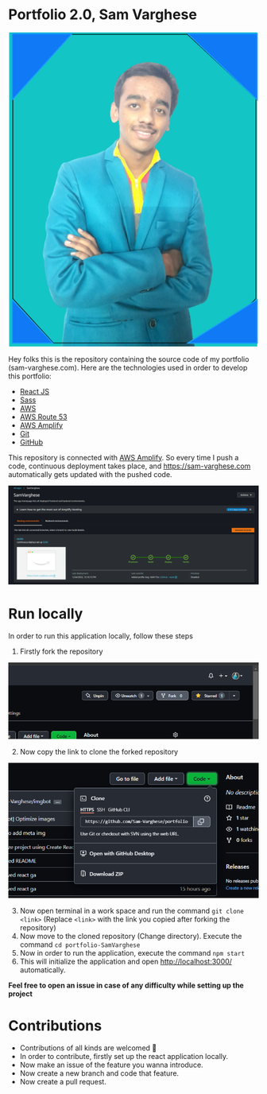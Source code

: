 # Portfolio 2.0, Sam Varghese

![My Profile image](public/img.png)

Hey folks this is the repository containing the source code of my portfolio (sam-varghese.com). Here are the technologies used in order to develop this portfolio:

- [React JS](https://reactjs.org/)
- [Sass](https://sass-lang.com/)
- [AWS](https://aws.amazon.com/)
- [AWS Route 53](https://aws.amazon.com/route53/)
- [AWS Amplify](https://aws.amazon.com/amplify/)
- [Git](https://git-scm.com/)
- [GitHub](https://github.com/)

This repository is connected with [AWS Amplify](https://aws.amazon.com/amplify/). So every time I push a code, continuous deployment takes place, and https://sam-varghese.com automatically gets updated with the pushed code.

![AWS Amplify Deployment ss](public/amplify.png)

# Run locally

In order to run this application locally, follow these steps

1. Firstly fork the repository

![Fork button](public/setup/1.png)

2. Now copy the link to clone the forked repository

![Cloning link](public/setup/2.png)

3. Now open terminal in a work space and run the command `git clone <link>` (Replace `<link>` with the link you copied after forking the repository)
4. Now move to the cloned repository (Change directory). Execute the command `cd portfolio-SamVarghese`
5. Now in order to run the application, execute the command `npm start`
6. This will initialize the application and open [http://localhost:3000/](http://localhost:3000/) automatically.

**Feel free to open an issue in case of any difficulty while setting up the project**

# Contributions

- Contributions of all kinds are welcomed 🎉
- In order to contribute, firstly set up the react application locally.
- Now make an issue of the feature you wanna introduce.
- Now create a new branch and code that feature.
- Now create a pull request.